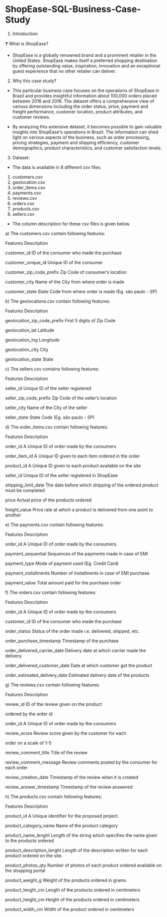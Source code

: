 # ShopEase-SQL-Business-Case-Study

1) Introduction:

❓ What is ShopEase?

-  ShopEase is a globally renowned brand and a prominent retailer in the United States. 
ShopEase makes itself a preferred shopping destination by offering outstanding value, 
inspiration, innovation and an exceptional guest experience that no other retailer can 
deliver.

2) Why this case study?

- This particular business case focuses on the operations of ShopEase in Brazil and provides 
insightful information about 100,000 orders placed between 2016 and 2018. The 
dataset offers a comprehensive view of various dimensions including the order status, 
price, payment and freight performance, customer location, product attributes, and 
customer reviews.

- By analyzing this extensive dataset, it becomes possible to gain valuable insights into 
ShopEase's operations in Brazil. The information can shed light on various aspects of the 
business, such as order processing, pricing strategies, payment and shipping efficiency, 
customer demographics, product characteristics, and customer satisfaction levels.

3) Dataset:
- The data is available in 8 different csv files:
1. customers.csv
2. geolocation.csv
3. order_items.csv
4. payments.csv
5. reviews.csv
6. orders.csv
7. products.csv
8. sellers.csv

- The column description for these csv files is given below.

a) The customers.csv contain following features:

Features Description

customer_id ID of the consumer who made the purchase

customer_unique_id Unique ID of the consumer

customer_zip_code_prefix Zip Code of consumer’s location

customer_city Name of the City from where order is made

customer_state State Code from where order is made (Eg. são paulo - SP) 

b) The geolocations.csv contain following features:

Features Description

geolocation_zip_code_prefix First 5 digits of Zip Code

geolocation_lat Latitude

geolocation_lng Longitude

geolocation_city City

geolocation_state State

c) The sellers.csv contains following features:

Features Description

seller_id Unique ID of the seller registered 

seller_zip_code_prefix Zip Code of the seller’s location

seller_city Name of the City of the seller

seller_state State Code (Eg. são paulo - SP)

d) The order_items.csv contain following features:

Features Description

order_id A Unique ID of order made by the consumers

order_item_id A Unique ID given to each item ordered in the order

product_id A Unique ID given to each product available on the site

seller_id Unique ID of the seller registered in ShopEase

shipping_limit_date The date before which shipping of the ordered product must be completed

price Actual price of the products ordered 

freight_value Price rate at which a product is delivered from one point to another

e) The payments.csv contain following features:

Features Description

order_id A Unique ID of order made by the consumers.

payment_sequential Sequences of the payments made in case of EMI

payment_type Mode of payment used (Eg. Credit Card)

payment_installments Number of installments in case of EMI purchase.

payment_value Total amount paid for the purchase order

f) The orders.csv contain following features:

Features Description

order_id A Unique ID of order made by the consumers

customer_id ID of the consumer who made the purchase

order_status Status of the order made i.e. delivered, shipped, etc.

order_purchase_timestamp Timestamp of the purchase

order_delivered_carrier_date Delivery date at which carrier made the delivery

order_delivered_customer_date Date at which customer got the product

order_estimated_delivery_date Estimated delivery date of the products

g) The reviews.csv contain following features:

Features Description

review_id ID of the review given on the product 

ordered by the order id

order_id A Unique ID of order made by the consumers

review_score Review score given by the customer for each 

order on a scale of 1-5

review_comment_title Title of the review

review_comment_message Review comments posted by the consumer for each order

review_creation_date Timestamp of the review when it is created

review_answer_timestamp Timestamp of the review answered

h) The products.csv contain following features:

Features Description

product_id A Unique identifier for the proposed project.

product_category_name Name of the product category

product_name_lenght Length of the string which specifies the name given to the products ordered

product_description_lenght Length of the description written for each product ordered on the site.

product_photos_qty Number of photos of each product ordered available on the shopping portal

product_weight_g Weight of the products ordered in grams

product_length_cm Length of the products ordered in centimeters

product_height_cm Height of the products ordered in centimeters

product_width_cm Width of the product ordered in centimeters

